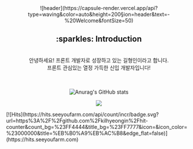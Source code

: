<div align=center>
![header](https://capsule-render.vercel.app/api?type=waving&color=auto&height=200&section=header&text=-%20Welcome&fontSize=50)


 ##    
 
 <h2>:sparkles: Introduction</h2> <br>
  안녕하세요! 프론트 개발자로 성장하고 있는 길형인이라고 합니다. <br>
  프론트 관심있는 열정 가득한 신입 개발자입니다!
  
  <br><br>
![Anurag's GitHub stats](https://github-readme-stats.vercel.app/api?username=kilhyeongin&show_icons=true&theme=radical)


<a href="https://www.instagram.com/kil_hy_in/" target="_blank"><img src="https://img.shields.io/badge/kil_hy_in-E4405F?style=flat-square&logo=Instagram&logoColor=white"/></a>



</div>
[![Hits](https://hits.seeyoufarm.com/api/count/incr/badge.svg?url=https%3A%2F%2Fgithub.com%2Fkilhyeongin%2Fhit-counter&count_bg=%23FF4444&title_bg=%23FF7777&icon=&icon_color=%23000000&title=%EB%B0%A9%EB%AC%B8&edge_flat=false)](https://hits.seeyoufarm.com)
